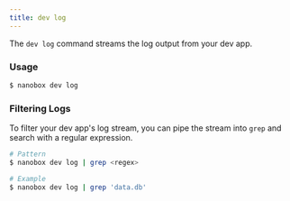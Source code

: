 ```yaml
---
title: dev log
---
```


The `dev log` command streams the log output from your dev app.

### Usage
```bash
$ nanobox dev log
```

### Filtering Logs
To filter your dev app's log stream, you can pipe the stream into `grep` and search with a regular expression.

```bash
# Pattern
$ nanobox dev log | grep <regex>

# Example
$ nanobox dev log | grep 'data.db'
```
